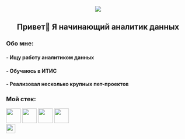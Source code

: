 <div align="center">
  <img src="https://i.gifer.com/4qo9.gif" align="center"/>
</div>

<h2 align="center">Привет👋 Я начинающий аналитик данных</h2>

<h3 align="left">Обо мне:</h3>
<h4 align="left">- Ищу работу аналитиком данных</h4>
<h4 align="left">- Обучаюсь в ИТИС</h4>
<h4 align="left">- Реализовал несколько крупных пет-проектов</h4>

<h3 align="left">Мой стек:</h3>

<div>
  <img src="https://upload.wikimedia.org/wikipedia/commons/thumb/c/c3/Python-logo-notext.svg/1200px-Python-logo-notext.svg.png" height="40" weight="40">
  <img src="https://icon2.cleanpng.com/20180330/xfq/avc0dubvl.webp" height="40" weight="40">
  <img src="https://skillicons.dev/icons?i=mysql" height="40">
  <img src="https://skillicons.dev/icons?i=sklearn" height="40">
</div>

<img src="https://img.shields.io/static/v1?message=python&label=&color=2CA5E0&logoColor=white&labelColor=&style=for-the-badge" height="25">
